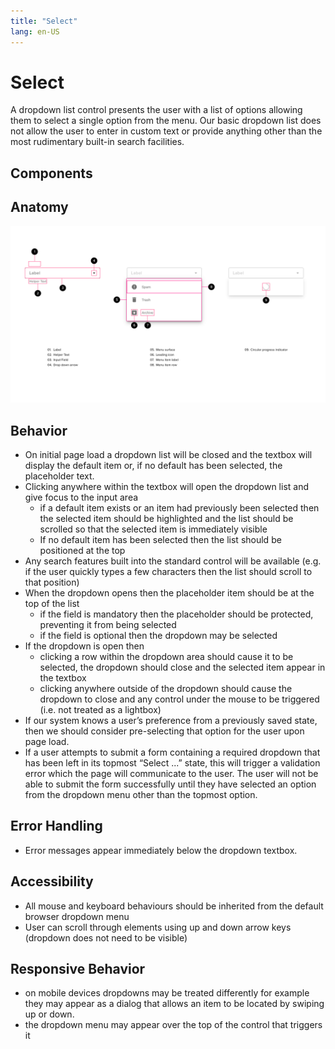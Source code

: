 ```yaml
---
title: "Select"
lang: en-US
---
```


# Select

A dropdown list control presents the user with a list of options allowing them to select a single option from the menu. Our basic dropdown list does not allow the user to enter in custom text or provide anything other than the most rudimentary built-in search facilities.

## Components

<ComponentCard component="FeatherSelect" package="Select" />

## Anatomy

![Anatomy of a select input](./Select-web-resources/image/Select_Component_-_Anatomy.png)

## Behavior

- On initial page load a dropdown list will be closed and the textbox will display the default item or, if no default has been selected, the placeholder text.
- Clicking anywhere within the textbox will open the dropdown list and give focus to the input area
  - if a default item exists or an item had previously been selected then the selected item should be highlighted and the list should be scrolled so that the selected item is immediately visible
  - If no default item has been selected then the list should be positioned at the top
- Any search features built into the standard control will be available (e.g. if the user quickly types a few characters then the list should scroll to that position)
- When the dropdown opens then the placeholder item should be at the top of the list
  - if the field is mandatory then the placeholder should be protected, preventing it from being selected
  - if the field is optional then the dropdown may be selected
- If the dropdown is open then
  - clicking a row within the dropdown area should cause it to be selected, the dropdown should close and the selected item appear in the textbox
  - clicking anywhere outside of the dropdown should cause the dropdown to close and any control under the mouse to be triggered (i.e. not treated as a lightbox)
- If our system knows a user’s preference from a previously saved state, then we should consider pre-selecting that option for the user upon page load.
- If a user attempts to submit a form containing a required dropdown that has been left in its topmost “Select ...” state, this will trigger a validation error which the page will communicate to the user. The user will not be able to submit the form successfully until they have selected an option from the dropdown menu other than the topmost option.

## Error Handling

- Error messages appear immediately below the dropdown textbox.

## Accessibility

- All mouse and keyboard behaviours should be inherited from the default browser dropdown menu
- User can scroll through elements using up and down arrow keys (dropdown does not need to be visible)

## Responsive Behavior

- on mobile devices dropdowns may be treated differently for example they may appear as a dialog that allows an item to be located by swiping up or down.
- the dropdown menu may appear over the top of the control that triggers it
